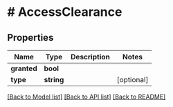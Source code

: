 # # AccessClearance

## Properties

Name | Type | Description | Notes
------------ | ------------- | ------------- | -------------
**granted** | **bool** |  |
**type** | **string** |  | [optional]

[[Back to Model list]](../../README.md#models) [[Back to API list]](../../README.md#endpoints) [[Back to README]](../../README.md)
